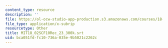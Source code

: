 ```yaml
---
content_type: resource
description: ''
file: https://ol-ocw-studio-app-production.s3.amazonaws.com/courses/18-02sc-multivariable-calculus-fall-2010/bca051fdfc10736a035e9b5021c2262c_MIT18_02SCF10Rec_23_300k.srt
file_type: application/x-subrip
resourcetype: Other
title: MIT18_02SCF10Rec_23_300k.srt
uid: bca051fd-fc10-736a-035e-9b5021c2262c
---
```

